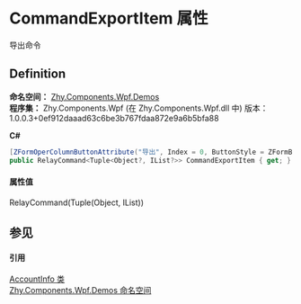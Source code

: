 # CommandExportItem 属性


导出命令



## Definition
**命名空间：** <a href="N_Zhy_Components_Wpf_Demos.md">Zhy.Components.Wpf.Demos</a>  
**程序集：** Zhy.Components.Wpf (在 Zhy.Components.Wpf.dll 中) 版本：1.0.0.3+0ef912daaad63c6be3b767fdaa872e9a6b5bfa88

**C#**
``` C#
[ZFormOperColumnButtonAttribute("导出", Index = 0, ButtonStyle = ZFormButtonStyle.SuccessButton)]
public RelayCommand<Tuple<Object?, IList?>> CommandExportItem { get; }
```



#### 属性值
RelayCommand(Tuple(Object, IList))

## 参见


#### 引用
<a href="T_Zhy_Components_Wpf_Demos_AccountInfo.md">AccountInfo 类</a>  
<a href="N_Zhy_Components_Wpf_Demos.md">Zhy.Components.Wpf.Demos 命名空间</a>  
